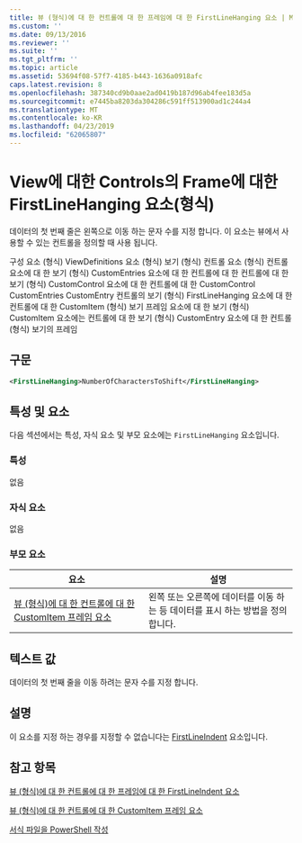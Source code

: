 ```yaml
---
title: 뷰 (형식)에 대 한 컨트롤에 대 한 프레임에 대 한 FirstLineHanging 요소 | Microsoft Docs
ms.custom: ''
ms.date: 09/13/2016
ms.reviewer: ''
ms.suite: ''
ms.tgt_pltfrm: ''
ms.topic: article
ms.assetid: 53694f08-57f7-4185-b443-1636a0918afc
caps.latest.revision: 8
ms.openlocfilehash: 387340cd9b0aae2ad0419b187d96ab4fee183d5a
ms.sourcegitcommit: e7445ba8203da304286c591ff513900ad1c244a4
ms.translationtype: MT
ms.contentlocale: ko-KR
ms.lasthandoff: 04/23/2019
ms.locfileid: "62065807"
---
```

# <a name="firstlinehanging-element-for-frame-for-controls-for-view-format"></a>View에 대한 Controls의 Frame에 대한 FirstLineHanging 요소(형식)

데이터의 첫 번째 줄은 왼쪽으로 이동 하는 문자 수를 지정 합니다. 이 요소는 뷰에서 사용할 수 있는 컨트롤을 정의할 때 사용 됩니다.

구성 요소 (형식) ViewDefinitions 요소 (형식) 보기 (형식) 컨트롤 요소 (형식) 컨트롤 요소에 대 한 보기 (형식) CustomEntries 요소에 대 한 컨트롤에 대 한 컨트롤에 대 한 보기 (형식) CustomControl 요소에 대 한 컨트롤에 대 한 CustomControl CustomEntries CustomEntry 컨트롤의 보기 (형식) FirstLineHanging 요소에 대 한 컨트롤에 대 한 CustomItem (형식) 보기 프레임 요소에 대 한 보기 (형식) CustomItem 요소에는 컨트롤에 대 한 보기 (형식) CustomEntry 요소에 대 한 컨트롤 (형식) 보기의 프레임

## <a name="syntax"></a>구문

```xml
<FirstLineHanging>NumberOfCharactersToShift</FirstLineHanging>
```

## <a name="attributes-and-elements"></a>특성 및 요소

다음 섹션에서는 특성, 자식 요소 및 부모 요소에는 `FirstLineHanging` 요소입니다.

### <a name="attributes"></a>특성

없음

### <a name="child-elements"></a>자식 요소

없음

### <a name="parent-elements"></a>부모 요소

|요소|설명|
|-------------|-----------------|
|[뷰 (형식)에 대 한 컨트롤에 대 한 CustomItem 프레임 요소](./frame-element-for-customitem-for-controls-for-view-format.md)|왼쪽 또는 오른쪽에 데이터를 이동 하는 등 데이터를 표시 하는 방법을 정의 합니다.|

## <a name="text-value"></a>텍스트 값

데이터의 첫 번째 줄을 이동 하려는 문자 수를 지정 합니다.

## <a name="remarks"></a>설명

이 요소를 지정 하는 경우를 지정할 수 없습니다는 [FirstLineIndent](./firstlineindent-element-for-frame-for-controls-for-view-format.md) 요소입니다.

## <a name="see-also"></a>참고 항목

[뷰 (형식)에 대 한 컨트롤에 대 한 프레임에 대 한 FirstLineIndent 요소](./firstlineindent-element-for-frame-for-controls-for-view-format.md)

[뷰 (형식)에 대 한 컨트롤에 대 한 CustomItem 프레임 요소](./frame-element-for-customitem-for-controls-for-view-format.md)

[서식 파일을 PowerShell 작성](./writing-a-powershell-formatting-file.md)
